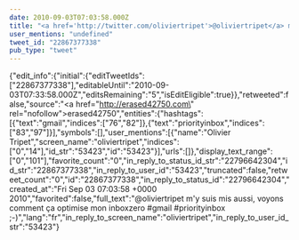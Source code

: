 ```yaml
---
date: 2010-09-03T07:03:58.000Z
title: "<a href='http://twitter.com/oliviertripet'>@oliviertripet</a> m'y suis mis aussi, voyons comment ça optimise mon inboxzero #gmail #priorityinbox ;-)″"
user_mentions: "undefined"
tweet_id: "22867377338"
pub_type: "tweet"
---
```

{"edit_info":{"initial":{"editTweetIds":["22867377338"],"editableUntil":"2010-09-03T07:33:58.000Z","editsRemaining":"5","isEditEligible":true}},"retweeted":false,"source":"<a href=\"http://erased42750.com\" rel=\"nofollow\">erased42750</a>","entities":{"hashtags":[{"text":"gmail","indices":["76","82"]},{"text":"priorityinbox","indices":["83","97"]}],"symbols":[],"user_mentions":[{"name":"Olivier Tripet","screen_name":"oliviertripet","indices":["0","14"],"id_str":"53423","id":"53423"}],"urls":[]},"display_text_range":["0","101"],"favorite_count":"0","in_reply_to_status_id_str":"22796642304","id_str":"22867377338","in_reply_to_user_id":"53423","truncated":false,"retweet_count":"0","id":"22867377338","in_reply_to_status_id":"22796642304","created_at":"Fri Sep 03 07:03:58 +0000 2010","favorited":false,"full_text":"@oliviertripet m'y suis mis aussi, voyons comment ça optimise mon inboxzero #gmail #priorityinbox ;-)","lang":"fr","in_reply_to_screen_name":"oliviertripet","in_reply_to_user_id_str":"53423"}
